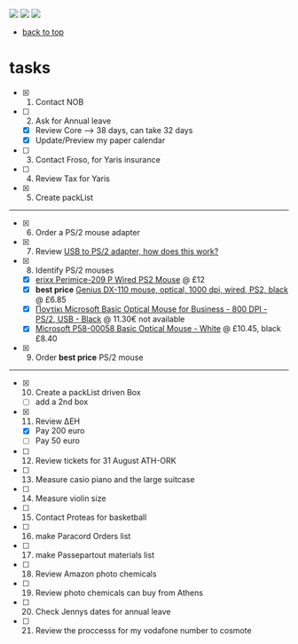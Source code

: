 [![](https://img.shields.io/badge/organization-nikoschalikias-blue.svg)](https://github.com/nikoschalikias) 
[![](https://img.shields.io/badge/remote-cork--athens--june2022-green.svg)](https://github.com/nikoschalikias/cork-athens-june2022) 
[![](https://img.shields.io/badge/local-F:\prj\travel\cork--athens--june2022-orange.svg)]() 


* [back to top](./README.md)

# tasks

- [x] 1. Contact NOB
- [ ] 2. Ask for Annual leave
  - [x] Review Core --> 38 days, can take 32 days
  - [x] Update/Preview my paper calendar
- [ ] 3. Contact Froso, for Yaris insurance
- [ ] 4. Review Tax for Yaris
- [x] 5. Create packList 


----
- [x] 6. Order a PS/2 mouse adapter
- [x] 7. Review [USB to PS/2 adapter, how does this work?](https://www.edaboard.com/threads/usb-to-ps-2-adapter-how-does-this-work.386329/)
- [x] 8. Identify PS/2 mouses
  - [x] [erixx Perimice-209 P Wired PS2 Mouse](https://www.amazon.co.uk/dp/B07WV55HZD/?coliid=I3DB26ZYYV247F&colid=1II7O5H31KI7Z&ref_=gv_ov_lig_pi_dp&th=1) @ £12
  - [x] **best price** [Genius DX-110 mouse, optical, 1000 dpi, wired, PS2, black](https://www.amazon.co.uk/Genius-DX-110-mouse-optical-wired/dp/B01AVPEQCG/ref=sr_1_4?crid=1P34KYKYSR7BG&keywords=ps2+mouse&qid=1651737285&refinements=p_76%3A419158031&rnid=419157031&rps=1&sprefix=ps2+mouse%2Caps%2C51&sr=8-4) @ £6.85
  - [x] [Ποντίκι Microsoft Basic Optical Mouse for Business - 800 DPI - PS/2, USB - Black](https://www.cosmodata.gr/product/188406/) @ 11.30€ not available
  - [x] [Microsoft P58-00058 Basic Optical Mouse - White](https://www.amazon.co.uk/Microsoft-Basic-Optical-Mouse-White/dp/B009PDMN94/ref=sr_1_4?crid=1TFFWF3SR6NDI&keywords=Microsoft%2BBasic%2BOptical%2BMouse&qid=1651739915&sprefix=microsoft%2Bbasic%2Boptical%2Bmouse%2Caps%2C46&sr=8-4&th=1) @ £10.45, black £8.40
- [x] 9. Order **best price** PS/2 mouse

----

- [x] 10. Create a packList driven Box
  - [ ] add a 2nd box
- [x] 11. Review ΔΕΗ
    - [x] Pay 200 euro
    - [ ] Pay 50 euro
- [ ] 12. Review tickets for 31 August ATH-ORK
- [ ] 13. Measure casio piano and the large suitcase
- [ ] 14. Measure violin size
- [ ] 15. Contact Proteas for basketball
- [ ] 16. make Paracord Orders list
- [ ] 17. make Passepartout materials list
- [ ] 18. Review Amazon photo chemicals
- [ ] 19. Review photo chemicals can buy from Athens
- [ ] 20. Check Jennys dates for annual leave
- [ ] 21. Review the proccesss for my vodafone number to cosmote

 